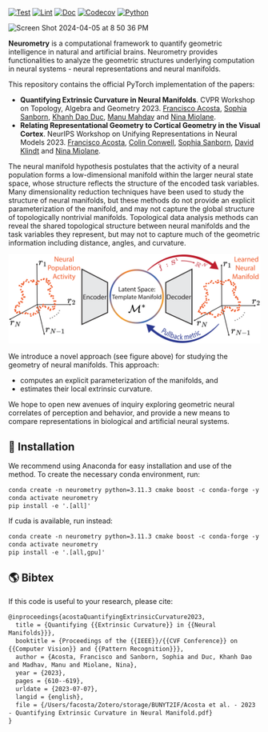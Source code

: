 [![Test](https://github.com/geometric-intelligence/neurometry/actions/workflows/test.yml/badge.svg)](https://github.com/geometric-intelligence/neurometry/actions/workflows/test.yml)
[![Lint](https://github.com/geometric-intelligence/neurometry/actions/workflows/lint.yml/badge.svg)](https://github.com/geometric-intelligence/neurometry/actions/workflows/lint.yml)
[![Doc](https://img.shields.io/badge/docs-website-brightgreen?style=flat)](https://geometric-intelligence.github.io/?badge=latest)
[![Codecov](https://codecov.io/gh/geometric-intelligence/neurometry/branch/main/graph/badge.svg)](https://app.codecov.io/gh/geometric-intelligence/neurometry)
[![Python](https://img.shields.io/badge/python-3.11+-blue?logo=python)](https://www.python.org/)

<img width="1188" alt="Screen Shot 2024-04-05 at 8 50 36 PM" src="https://github.com/geometric-intelligence/neurometry/assets/8267869/f24ddbf2-78ce-4896-9417-ed966316af2e">

**Neurometry** is a computational framework to quantify geometric intelligence in natural and artificial brains. Neurometry provides functionalities to analyze the geometric structures underlying computation in neural systems - neural representations and neural manifolds.

This repository contains the official PyTorch implementation of the papers:
- **Quantifying Extrinsic Curvature in Neural Manifolds**. CVPR Workshop on Topology, Algebra and Geometry 2023.
[Francisco Acosta](https://web.physics.ucsb.edu/~facosta/), [Sophia Sanborn](https://www.sophiasanborn.com/), [Khanh Dao Duc](https://kdaoduc.com/), [Manu Mahdav](https://www.manusmad.com/) and [Nina Miolane](https://www.ninamiolane.com/).
- **Relating Representational Geometry to Cortical Geometry in the Visual Cortex**. NeurIPS Workshop on Unifying Representations in Neural Models 2023.
[Francisco Acosta](https://web.physics.ucsb.edu/~facosta/), [Colin Conwell](https://colinconwell.github.io/), [Sophia Sanborn](https://www.sophiasanborn.com/), [David Klindt](https://david-klindt.github.io/) and [Nina Miolane](https://www.ninamiolane.com/).


The neural manifold hypothesis postulates that the activity of a neural population forms a low-dimensional manifold within the larger neural state space, whose structure reflects the structure of the encoded task variables. Many dimensionality reduction techniques have been used to study the structure of neural manifolds, but these methods do not provide an explicit parameterization of the manifold, and may not capture the global structure of topologically nontrivial manifolds. Topological data analysis methods can reveal the shared topological structure between neural manifolds and the task variables they represent, but may not to capture much of the geometric information including distance, angles, and curvature.

![Overview of method to extract geometric features from neural activation manifolds. ](/method_overview.png)

We introduce a novel approach (see figure above) for studying the geometry of neural manifolds. This approach:
- computes an explicit parameterization of the manifolds, and
- estimates their local extrinsic curvature.

We hope to open new avenues of inquiry exploring geometric neural correlates of perception and behavior, and provide a new means to compare representations in biological and artificial neural systems.



## 🏡 Installation ##

We recommend using Anaconda for easy installation and use of the method. To create the necessary conda environment, run:

```
conda create -n neurometry python=3.11.3 cmake boost -c conda-forge -y
conda activate neurometry
pip install -e '.[all]'
```

If cuda is available, run instead:
```
conda create -n neurometry python=3.11.3 cmake boost -c conda-forge -y
conda activate neurometry
pip install -e '.[all,gpu]'
```

## 🌎 Bibtex ##

If this code is useful to your research, please cite:

```
@inproceedings{acostaQuantifyingExtrinsicCurvature2023,
  title = {Quantifying {{Extrinsic Curvature}} in {{Neural Manifolds}}},
  booktitle = {Proceedings of the {{IEEE}}/{{CVF Conference}} on {{Computer Vision}} and {{Pattern Recognition}}},
  author = {Acosta, Francisco and Sanborn, Sophia and Duc, Khanh Dao and Madhav, Manu and Miolane, Nina},
  year = {2023},
  pages = {610--619},
  urldate = {2023-07-07},
  langid = {english},
  file = {/Users/facosta/Zotero/storage/BUNYT2IF/Acosta et al. - 2023 - Quantifying Extrinsic Curvature in Neural Manifold.pdf}
}
```

